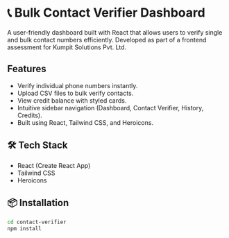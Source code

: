 # 📞 Bulk Contact Verifier Dashboard

A user-friendly dashboard built with React that allows users to verify single and bulk contact numbers efficiently. Developed as part of a frontend assessment for Kumpit Solutions Pvt. Ltd.

##  Features

- Verify individual phone numbers instantly.
- Upload CSV files to bulk verify contacts.
- View credit balance with styled cards.
- Intuitive sidebar navigation (Dashboard, Contact Verifier, History, Credits).
- Built using React, Tailwind CSS, and Heroicons.

## 🛠️ Tech Stack

- React (Create React App)
- Tailwind CSS
- Heroicons

## 📦 Installation

```bash
cd contact-verifier
npm install

